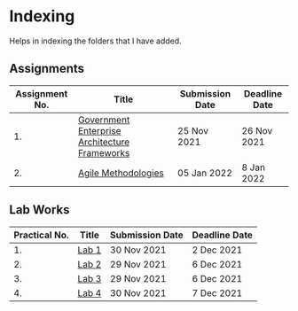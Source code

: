 # Indexing
Helps in indexing the folders that I have added.
## Assignments
| Assignment No. | Title | Submission Date | Deadline Date|
| ----------- | ----------- | --------------|-------------|
| 1. | [Government Enterprise Architecture Frameworks](https://github.com/amritapoudel16/EAD/tree/main/Assignment/Assignment%201) | 25 Nov 2021 | 26 Nov 2021 |
| 2. |[Agile Methodologies](https://github.com/amritapoudel16/EAD/tree/main/Assignment/Assignment%202) | 05 Jan 2022 | 8 Jan 2022 |

## Lab Works
| Practical No. | Title | Submission Date | Deadline Date |
| ------------- | ----- | --------------- | ------------- | 
| 1. | [Lab 1](https://github.com/amritapoudel16/EAD/tree/main/Practical/Lab%201) | 30 Nov 2021 | 2 Dec 2021 |
| 2. | [Lab 2](https://github.com/amritapoudel16/EAD/tree/main/Practical/Lab%202) | 29 Nov 2021 | 6 Dec 2021 |
| 3. | [Lab 3]() | 29 Nov 2021 | 6 Dec 2021 |
| 4. | [Lab 4](https://github.com/amritapoudel16/EAD/tree/main/Practical/Lab%204/Factory%20Design%20Pattern) | 30 Nov 2021 | 7 Dec 2021 |
